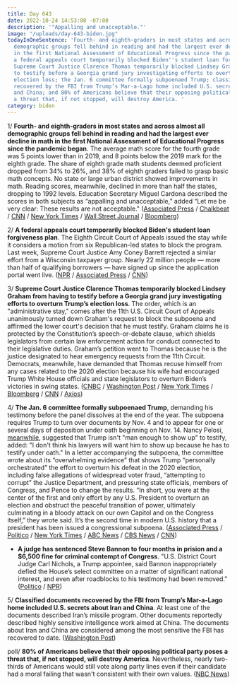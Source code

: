 ```yaml
---
title: Day 643
date: 2022-10-24 14:53:00 -07:00
description: '"Appalling and unacceptable."'
image: "/uploads/day-643-biden.jpg"
todayInOneSentence: 'Fourth- and eighth-graders in most states and across almost all
  demographic groups fell behind in reading and had the largest ever decline in math
  in the first National Assessment of Educational Progress since the pandemic began;
  a federal appeals court temporarily blocked Biden''s student loan forgiveness plan;
  Supreme Court Justice Clarence Thomas temporarily blocked Lindsey Graham from having
  to testify before a Georgia grand jury investigating efforts to overturn Trump’s
  election loss; the Jan. 6 committee formally subpoenaed Trump; classified documents
  recovered by the FBI from Trump’s Mar-a-Lago home included U.S. secrets about Iran
  and China; and 80% of Americans believe that their opposing political party poses
  a threat that, if not stopped, will destroy America. '
category: biden
---
```


1/ **Fourth- and eighth-graders in most states and across almost all demographic groups fell behind in reading and had the largest ever decline in math in the first National Assessment of Educational Progress since the pandemic began**. The average math score for the fourth grade was 5 points lower than in 2019, and 8 points below the 2019 mark for the eighth grade. The share of eighth grade math students deemed proficient dropped from 34% to 26%, and 38% of eighth graders failed to grasp basic math concepts. No state or large urban district showed improvements in math. Reading scores, meanwhile, declined in more than half the states, dropping to 1992 levels. Education Secretary Miguel Cardona described the scores in both subjects as “appalling and unacceptable,” added “Let me be very clear: These results are not acceptable." ([Associated Press](https://apnews.com/article/science-health-government-and-politics-covid-education-39e01a570b560c685b5340078c8dcdee) / [Chalkbeat](https://www.chalkbeat.org/2022/10/24/23417139/naep-test-scores-pandemic-school-reopening) / [CNN](https://www.cnn.com/2022/10/24/us/student-test-scores-nations-report-card/index.html) / [New York Times](https://www.nytimes.com/2022/10/24/us/math-reading-scores-pandemic.html) / [Wall Street Journal](https://www.wsj.com/articles/math-scores-dropped-in-every-state-during-pandemic-report-card-shows-11666584062?mod=djemalertNEWS) / [Bloomberg](https://www.bloomberg.com/news/articles/2022-10-24/math-scores-fell-by-record-levels-in-almost-every-state-on-national-test?srnd=premium&sref=MIBMEEoj))

2/ **A federal appeals court temporarily blocked Biden's student loan forgiveness plan**. The Eighth Circuit Court of Appeals issued the stay while it considers a motion from six Republican-led states to block the program. Last week, Supreme Court Justice Amy Coney Barrett rejected a similar effort from a Wisconsin taxpayer group. Nearly 22 million people — more than half of qualifying borrowers — have signed up since the application portal went live. ([NPR](https://www.npr.org/2022/10/22/1130735004/student-loan-debt-relief-blocked-biden-court) / [Associated Press](https://apnews.com/article/st-louis-missouri-kansas-nebraska-education-9b73de3404719e08a3910ed58e8481c7) / [CNN](https://www.cnn.com/2022/10/21/politics/biden-student-loan-debt-relief-program-appeals-court-pause/index.html))

3/ **Supreme Court Justice Clarence Thomas temporarily blocked Lindsey Graham from having to testify before a Georgia grand jury investigating efforts to overturn Trump’s election loss**. The order, which is an "administrative stay," comes after the 11th U.S. Circuit Court of Appeals unanimously turned down Graham's request to block the subpoena and affirmed the lower court's decision that he must testify. Graham claims he is protected by the Constitution’s speech-or-debate clause, which shields legislators from certain law enforcement action for conduct connected to their legislative duties. Graham’s petition went to Thomas because he is the justice designated to hear emergency requests from the 11th Circuit. Democrats, meanwhile, have demanded that Thomas recuse himself from any cases related to the 2020 election because his wife had encouraged Trump White House officials and state legislators to overturn Biden’s victories in swing states. ([CNBC](https://www.cnbc.com/2022/10/24/supreme-court-justice-clarence-thomas-temporarily-blocks-sen-grahams-subpoena-from-georgia-grand-jury.html) / [Washington Post](https://www.washingtonpost.com/politics/2022/10/24/supreme-court-lindsey-graham-clarence-thomas-grand-jury/) / [New York Times](https://www.nytimes.com/2022/10/24/us/politics/supreme-court-graham-thomas-testimony.html) / [Bloomberg](https://www.bloomberg.com/news/articles/2022-10-24/justice-thomas-temporarily-shields-sen-graham-from-testimony?srnd=premium&sref=MIBMEEoj) / [CNN](https://www.cnn.com/2022/10/24/politics/supreme-court-lindsey-graham-clarence-thomas/index.html) / [Axios](https://www.axios.com/2022/10/24/lindsey-graham-subpoena-jan-6))

4/ **The Jan. 6 committee formally subpoenaed Trump**, demanding his testimony before the panel dissolves at the end of the year. The subpoena requires Trump to turn over documents by Nov. 4 and to appear for one or several days of deposition under oath beginning on Nov. 14. Nancy Pelosi, [meanwhile](https://www.reuters.com/legal/trump-is-not-man-enough-testify-jan-6-probe-pelosi-says-2022-10-23/), suggested that Trump isn't "man enough to show up" to testify, added: "I don't think his lawyers will want him to show up because he has to testify under oath." In a letter accompanying the subpoena, the committee wrote about its “overwhelming evidence” that shows Trump “personally orchestrated” the effort to overturn his defeat in the 2020 election, including false allegations of widespread voter fraud, “attempting to corrupt” the Justice Department, and pressuring state officials, members of Congress, and Pence to change the results. “In short, you were at the center of the first and only effort by any U.S. President to overturn an election and obstruct the peaceful transition of power, ultimately culminating in a bloody attack on our own Capitol and on the Congress itself,” they wrote said. It’s the second time in modern U.S. history that a president has been issued a congressional subpoena. ([Associated Press](https://apnews.com/article/donald-trump-subpoena-jan-6-committee-2d63a2ba74c1874ef6ef0d8ae6d788c1) / [Politico](https://www.politico.com/news/2022/10/21/jan-6-committee-subpoenas-donald-trump-00062969) / [New York Times](https://www.nytimes.com/2022/10/21/us/politics/trump-subpoena-jan-6.html) / [ABC News](https://abcnews.go.com/Politics/trump-formally-subpoenaed-jan-committee/story?id=91677206) / [CBS News](https://www.cbsnews.com/news/trump-subpoena-jan-6-committee/) / [CNN](https://www.cnn.com/2022/10/21/politics/january-6-committee-subpoena-donald-trump/index.html))

* **A judge has sentenced Steve Bannon to four months in prision and a $6,500 fine for criminal contempt of Congress**. "U.S. District Court Judge Carl Nichols, a Trump appointee, said Bannon inappropriately defied the House’s select committee on a matter of significant national interest, and even after roadblocks to his testimony had been removed." ([Politico](https://www.politico.com/news/2022/10/21/steve-bannon-sentencing-00062904) / [NPR](https://www.npr.org/2022/10/21/1130327514/steve-bannon-sentencing-jan-6-committee))

5/ **Classified documents recovered by the FBI from Trump’s Mar-a-Lago home included U.S. secrets about Iran and China**. At least one of the documents described Iran’s missile program. Other documents reportedly described highly sensitive intelligence work aimed at China. The documents about Iran and China are considered among the most sensitive the FBI has recovered to date. ([Washington Post](https://www.washingtonpost.com/national-security/2022/10/21/trump-documents-mar-a-lago-iran-china/))

poll/ **80% of Americans believe that their opposing political party poses a threat that, if not stopped, will destroy America**. Nevertheless, nearly two-thirds of Americans would still vote along party lines even if their candidate had a moral failing that wasn't consistent with their own values. ([NBC News](https://www.nbcnews.com/meet-the-press/first-read/anger-minds-nbc-news-poll-finds-sky-high-interest-polarization-ahead-m-rcna53512))
